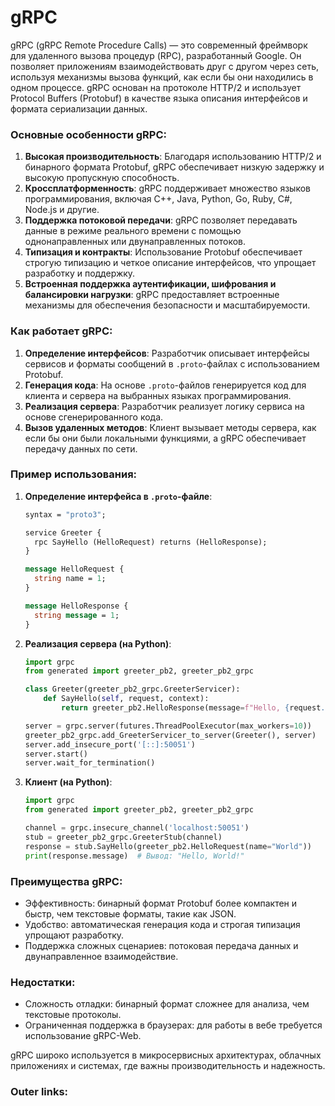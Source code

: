 
# gRPC

gRPC (gRPC Remote Procedure Calls) — это современный фреймворк для удаленного вызова процедур (RPC), разработанный Google. Он позволяет приложениям взаимодействовать друг с другом через сеть, используя механизмы вызова функций, как если бы они находились в одном процессе. gRPC основан на протоколе HTTP/2 и использует Protocol Buffers (Protobuf) в качестве языка описания интерфейсов и формата сериализации данных.

### Основные особенности gRPC:
1. **Высокая производительность**: Благодаря использованию HTTP/2 и бинарного формата Protobuf, gRPC обеспечивает низкую задержку и высокую пропускную способность.
2. **Кроссплатформенность**: gRPC поддерживает множество языков программирования, включая C++, Java, Python, Go, Ruby, C#, Node.js и другие.
3. **Поддержка потоковой передачи**: gRPC позволяет передавать данные в режиме реального времени с помощью однонаправленных или двунаправленных потоков.
4. **Типизация и контракты**: Использование Protobuf обеспечивает строгую типизацию и четкое описание интерфейсов, что упрощает разработку и поддержку.
5. **Встроенная поддержка аутентификации, шифрования и балансировки нагрузки**: gRPC предоставляет встроенные механизмы для обеспечения безопасности и масштабируемости.

### Как работает gRPC:
1. **Определение интерфейсов**: Разработчик описывает интерфейсы сервисов и форматы сообщений в `.proto`-файлах с использованием Protobuf.
2. **Генерация кода**: На основе `.proto`-файлов генерируется код для клиента и сервера на выбранных языках программирования.
3. **Реализация сервера**: Разработчик реализует логику сервиса на основе сгенерированного кода.
4. **Вызов удаленных методов**: Клиент вызывает методы сервера, как если бы они были локальными функциями, а gRPC обеспечивает передачу данных по сети.

### Пример использования:
1. **Определение интерфейса в `.proto`-файле**:
   ```proto
   syntax = "proto3";

   service Greeter {
     rpc SayHello (HelloRequest) returns (HelloResponse);
   }

   message HelloRequest {
     string name = 1;
   }

   message HelloResponse {
     string message = 1;
   }
   ```

2. **Реализация сервера (на Python)**:
   ```python
   import grpc
   from generated import greeter_pb2, greeter_pb2_grpc

   class Greeter(greeter_pb2_grpc.GreeterServicer):
       def SayHello(self, request, context):
           return greeter_pb2.HelloResponse(message=f"Hello, {request.name}!")

   server = grpc.server(futures.ThreadPoolExecutor(max_workers=10))
   greeter_pb2_grpc.add_GreeterServicer_to_server(Greeter(), server)
   server.add_insecure_port('[::]:50051')
   server.start()
   server.wait_for_termination()
   ```

3. **Клиент (на Python)**:
   ```python
   import grpc
   from generated import greeter_pb2, greeter_pb2_grpc

   channel = grpc.insecure_channel('localhost:50051')
   stub = greeter_pb2_grpc.GreeterStub(channel)
   response = stub.SayHello(greeter_pb2.HelloRequest(name="World"))
   print(response.message)  # Вывод: "Hello, World!"
   ```

### Преимущества gRPC:
- Эффективность: бинарный формат Protobuf более компактен и быстр, чем текстовые форматы, такие как JSON.
- Удобство: автоматическая генерация кода и строгая типизация упрощают разработку.
- Поддержка сложных сценариев: потоковая передача данных и двунаправленное взаимодействие.

### Недостатки:
- Сложность отладки: бинарный формат сложнее для анализа, чем текстовые протоколы.
- Ограниченная поддержка в браузерах: для работы в вебе требуется использование gRPC-Web.

gRPC широко используется в микросервисных архитектурах, облачных приложениях и системах, где важны производительность и надежность.

### Outer links:

